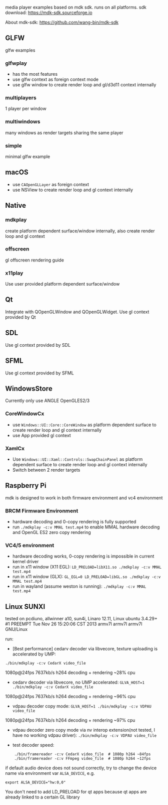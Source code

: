 media player examples based on mdk sdk. runs on all platforms. sdk download: https://mdk-sdk.sourceforge.io

About mdk-sdk: https://github.com/wang-bin/mdk-sdk

## GLFW

glfw examples

### glfwplay
- has the most features
- use glfw context as foreign context mode
- use glfw window to create render loop and gl/d3d11 context internally

### multiplayers
1 player per window

### multiwindows
many windows as render targets sharing the same player

### simple
minimal glfw example

## macOS
- use `CAOpenGLLayer` as foreign context
- use NSView to create render loop and gl context internally

## Native

### mdkplay
create platform dependent surface/window internally, also create render loop and gl context

### offscreen
gl offscreen rendering guide

### x11play
Use user provided platform dependent surface/window

## Qt
Integrate with QOpenGLWindow and QOpenGLWidget. Use gl context provided by Qt

## SDL
Use gl context provided by SDL

## SFML
Use gl context provided by SFML

## WindowsStore
Currently only use ANGLE OpenGLES2/3

### CoreWindowCx
- use `Windows::UI::Core::CoreWindow` as platform dependent surface to create render loop and gl context internally
- use App provided gl context

### XamlCx
- Use `Windows::UI::Xaml::Controls::SwapChainPanel` as platform dependent surface to create render loop and gl context internally
- Switch between 2 render targets


## Raspberry Pi

mdk is designed to work in both firmware environment and vc4 environment

### BRCM Firmware Environment
- hardware decoding and 0-copy rendering is fully supported
- run `./mdkplay -c:v MMAL test.mp4` to enable MMAL hardware decoding and OpenGL ES2 zero copy rendering

### VC4/5 environment
- hardware decoding works, 0-copy rendering is impossible in current kernel driver
- run in x11 window (X11 EGL): `LD_PRELOAD=libX11.so ./mdkplay -c:v MMAL test.mp4`
- run in x11 window (GLX): `GL_EGL=0 LD_PRELOAD=libGL.so ./mdkplay -c:v MMAL test.mp4`
- run in wayland (assume weston is running): `./mdkplay -c:v MMAL test.mp4`


## Linux SUNXI

tested on pcdiuno, allwinner a10, sun4i, Linaro 12.11, Linux ubuntu 3.4.29+ #1 PREEMPT Tue Nov 26 15:20:06 CST 2013 armv7l armv7l armv7l GNU/Linux

run:
- [Best performance] cedarv decoder via libvecore, texture uploading is accelerated by UMP:

`./bin/mdkplay -c:v CedarX video_file`

1080p@24fps 7637kb/s h264 decoding + rendering ~28% cpu

- cedarv decoder via libvecore, no UMP accelerated: `GLVA_HOST=1 ./bin/mdkplay -c:v CedarX video_file`

1080p@24fps 7637kb/s h264 decoding + rendering ~96% cpu

- vdpau decoder copy mode: `GLVA_HOST=1 ./bin/mdkplay -c:v VDPAU video_file`

1080p@24fps 7637kb/s h264 decoding + rendering ~97% cpu

- vdpau decoder zero copy mode via nv interop extension(not tested, I have no working vdpau driver): `./bin/mdkplay -c:v VDPAU video_file`

- test decoder speed:

```
    ./bin/framereader -c:v CedarX video_file  # 1080p h264 ~84fps
    ./bin/framereader -c:v FFmpeg video_file  # 1080p h264 ~12fps
```

if default audio device does not sound correctly, try to change the device name via environment var `ALSA_DEVICE`, e.g.

`export ALSA_DEVICE="hw:0,0"`


You don't need to add LD_PRELOAD for qt apps because qt apps are already linked to a certain GL library


